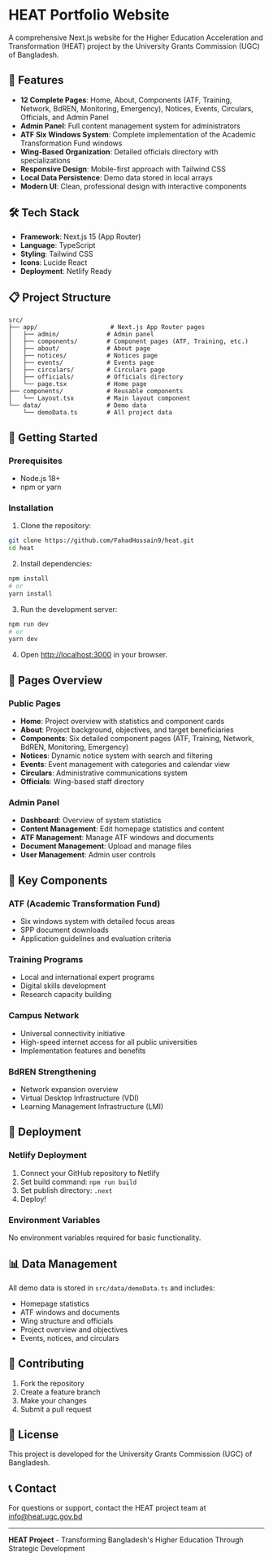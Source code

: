# HEAT Portfolio Website

A comprehensive Next.js website for the Higher Education Acceleration and Transformation (HEAT) project by the University Grants Commission (UGC) of Bangladesh.

## 🚀 Features

- **12 Complete Pages**: Home, About, Components (ATF, Training, Network, BdREN, Monitoring, Emergency), Notices, Events, Circulars, Officials, and Admin Panel
- **Admin Panel**: Full content management system for administrators
- **ATF Six Windows System**: Complete implementation of the Academic Transformation Fund windows
- **Wing-Based Organization**: Detailed officials directory with specializations
- **Responsive Design**: Mobile-first approach with Tailwind CSS
- **Local Data Persistence**: Demo data stored in local arrays
- **Modern UI**: Clean, professional design with interactive components

## 🛠️ Tech Stack

- **Framework**: Next.js 15 (App Router)
- **Language**: TypeScript
- **Styling**: Tailwind CSS
- **Icons**: Lucide React
- **Deployment**: Netlify Ready

## 📋 Project Structure

```
src/
├── app/                    # Next.js App Router pages
│   ├── admin/             # Admin panel
│   ├── components/        # Component pages (ATF, Training, etc.)
│   ├── about/             # About page
│   ├── notices/           # Notices page
│   ├── events/            # Events page
│   ├── circulars/         # Circulars page
│   ├── officials/         # Officials directory
│   └── page.tsx           # Home page
├── components/            # Reusable components
│   └── Layout.tsx         # Main layout component
└── data/                  # Demo data
    └── demoData.ts        # All project data
```

## 🚀 Getting Started

### Prerequisites

- Node.js 18+ 
- npm or yarn

### Installation

1. Clone the repository:
```bash
git clone https://github.com/FahadHossain9/heat.git
cd heat
```

2. Install dependencies:
```bash
npm install
# or
yarn install
```

3. Run the development server:
```bash
npm run dev
# or
yarn dev
```

4. Open [http://localhost:3000](http://localhost:3000) in your browser.

## 📱 Pages Overview

### Public Pages
- **Home**: Project overview with statistics and component cards
- **About**: Project background, objectives, and target beneficiaries
- **Components**: Six detailed component pages (ATF, Training, Network, BdREN, Monitoring, Emergency)
- **Notices**: Dynamic notice system with search and filtering
- **Events**: Event management with categories and calendar view
- **Circulars**: Administrative communications system
- **Officials**: Wing-based staff directory

### Admin Panel
- **Dashboard**: Overview of system statistics
- **Content Management**: Edit homepage statistics and content
- **ATF Management**: Manage ATF windows and documents
- **Document Management**: Upload and manage files
- **User Management**: Admin user controls

## 🎯 Key Components

### ATF (Academic Transformation Fund)
- Six windows system with detailed focus areas
- SPP document downloads
- Application guidelines and evaluation criteria

### Training Programs
- Local and international expert programs
- Digital skills development
- Research capacity building

### Campus Network
- Universal connectivity initiative
- High-speed internet access for all public universities
- Implementation features and benefits

### BdREN Strengthening
- Network expansion overview
- Virtual Desktop Infrastructure (VDI)
- Learning Management Infrastructure (LMI)

## 🚀 Deployment

### Netlify Deployment

1. Connect your GitHub repository to Netlify
2. Set build command: `npm run build`
3. Set publish directory: `.next`
4. Deploy!

### Environment Variables

No environment variables required for basic functionality.

## 📊 Data Management

All demo data is stored in `src/data/demoData.ts` and includes:
- Homepage statistics
- ATF windows and documents
- Wing structure and officials
- Project overview and objectives
- Events, notices, and circulars

## 🤝 Contributing

1. Fork the repository
2. Create a feature branch
3. Make your changes
4. Submit a pull request

## 📄 License

This project is developed for the University Grants Commission (UGC) of Bangladesh.

## 📞 Contact

For questions or support, contact the HEAT project team at info@heat.ugc.gov.bd

---

**HEAT Project** - Transforming Bangladesh's Higher Education Through Strategic Development